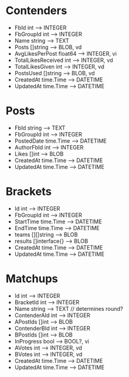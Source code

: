 # Contenders
* FbId int                        --> INTEGER
* FbGroupId int                   --> INTEGER
* Name string                     --> TEXT
* Posts []string                  --> BLOB, vd
* AvgLikesPerPost float64         --> INTEGER, vi
* TotalLikesReceived int          --> INTEGER, vd
* TotalLikesGiven int             --> INTEGER, vd
* PostsUsed []string              --> BLOB, vd
* CreatedAt time.Time             --> DATETIME
* UpdatedAt time.Time             --> DATETIME


# Posts
* FbId string                     --> TEXT
* FbGroupId int                   --> INTEGER
* PostedDate time.Time            --> DATETIME
* AuthorFbId int                  --> INTEGER
* Likes []int                     --> BLOB
* CreatedAt time.Time             --> DATETIME
* UpdatedAt time.Time             --> DATETIME


# Brackets
* Id int                          --> INTEGER
* FbGroupId int                   --> INTEGER
* StartTime time.Time             --> DATETIME
* EndTime time.Time               --> DATETIME
* teams [][]string                --> BLOB
* results []interface{}           --> BLOB
* CreatedAt time.Time             --> DATETIME
* UpdatedAt time.Time             --> DATETIME


# Matchups
* Id int                          --> INTEGER
* BracketId int                   --> INTEGER
* Name string                     --> TEXT  // determines round?
* ContenderAId int                --> INTEGER
* APostIds []int                  --> BLOB
* ContenderBId int                --> INTEGER
* BPostIds []int                  --> BLOB
* InProgress bool                 --> BOOL?, vi
* AVotes     int                  --> INTEGER, vd
* BVotes     int                  --> INTEGER, vd
* CreatedAt time.Time             --> DATETIME
* UpdatedAt time.Time             --> DATETIME
